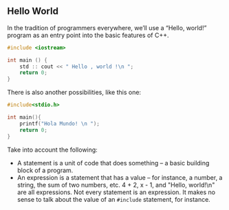 ## Hello World

In the tradition of programmers everywhere, we’ll use a “Hello, world!” program as an entry
point into the basic features of C++.
```cpp
#include <iostream>

int main () {
	std :: cout << " Hello , world !\n ";
	return 0;
}
 ```
 There is also another possibilities, like this one:
```cpp
#include<stdio.h>

int main(){
	printf("Hola Mundo! \n ");
	return 0;
}
```
Take into account the following:
- A statement is a unit of code that does something – a basic building block of a program.
- An expression is a statement that has a value – for instance, a number, a string, the
sum of two numbers, etc. 4 + 2, x - 1, and "Hello, world!\n" are all expressions.
Not every statement is an expression. It makes no sense to talk about the value of an
`#include` statement, for instance.
